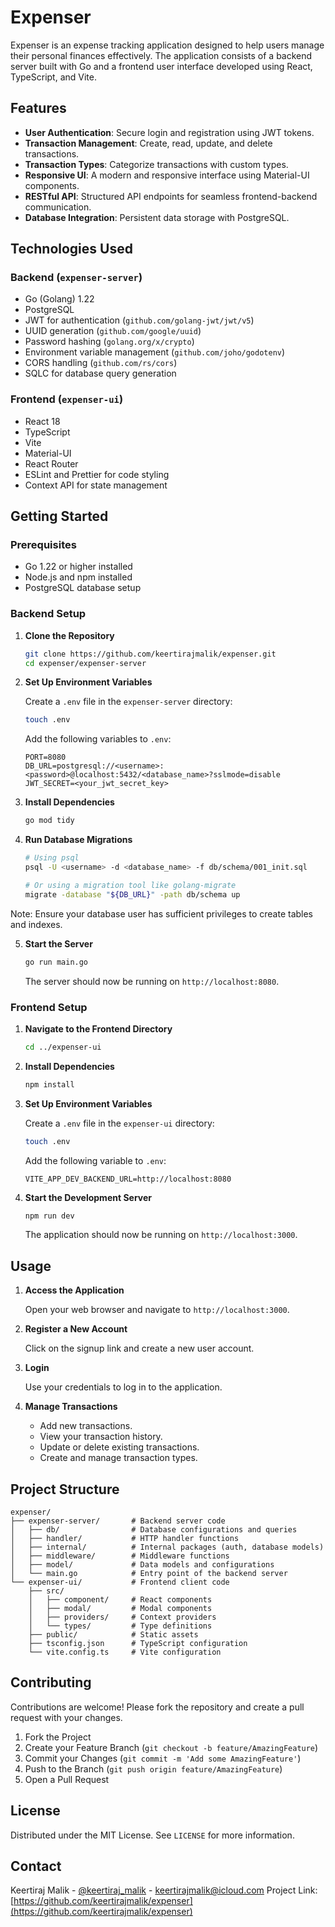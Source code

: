 # Expenser

Expenser is an expense tracking application designed to help users manage their personal finances effectively. The application consists of a backend server built with Go and a frontend user interface developed using React, TypeScript, and Vite.

## Features

- **User Authentication**: Secure login and registration using JWT tokens.
- **Transaction Management**: Create, read, update, and delete transactions.
- **Transaction Types**: Categorize transactions with custom types.
- **Responsive UI**: A modern and responsive interface using Material-UI components.
- **RESTful API**: Structured API endpoints for seamless frontend-backend communication.
- **Database Integration**: Persistent data storage with PostgreSQL.

## Technologies Used

### Backend (`expenser-server`)

- Go (Golang) 1.22
- PostgreSQL
- JWT for authentication (`github.com/golang-jwt/jwt/v5`)
- UUID generation (`github.com/google/uuid`)
- Password hashing (`golang.org/x/crypto`)
- Environment variable management (`github.com/joho/godotenv`)
- CORS handling (`github.com/rs/cors`)
- SQLC for database query generation

### Frontend (`expenser-ui`)

- React 18
- TypeScript
- Vite
- Material-UI
- React Router
- ESLint and Prettier for code styling
- Context API for state management

## Getting Started

### Prerequisites

- Go 1.22 or higher installed
- Node.js and npm installed
- PostgreSQL database setup

### Backend Setup

1. **Clone the Repository**

   ```bash
   git clone https://github.com/keertirajmalik/expenser.git
   cd expenser/expenser-server
   ```

2. **Set Up Environment Variables**

   Create a `.env` file in the `expenser-server` directory:

   ```bash
   touch .env
   ```

   Add the following variables to `.env`:

   ```
   PORT=8080
   DB_URL=postgresql://<username>:<password>@localhost:5432/<database_name>?sslmode=disable
   JWT_SECRET=<your_jwt_secret_key>
   ```

3. **Install Dependencies**

   ```bash
   go mod tidy
   ```

4. **Run Database Migrations**

   ```bash
   # Using psql
   psql -U <username> -d <database_name> -f db/schema/001_init.sql

   # Or using a migration tool like golang-migrate
   migrate -database "${DB_URL}" -path db/schema up
   ```

  Note: Ensure your database user has sufficient privileges to create tables and indexes.

5. **Start the Server**

   ```bash
   go run main.go
   ```

   The server should now be running on `http://localhost:8080`.

### Frontend Setup

1. **Navigate to the Frontend Directory**

   ```bash
   cd ../expenser-ui
   ```

2. **Install Dependencies**

   ```bash
   npm install
   ```

3. **Set Up Environment Variables**

   Create a `.env` file in the `expenser-ui` directory:

   ```bash
   touch .env
   ```

   Add the following variable to `.env`:

   ```
   VITE_APP_DEV_BACKEND_URL=http://localhost:8080
   ```

4. **Start the Development Server**

   ```bash
   npm run dev
   ```

   The application should now be running on `http://localhost:3000`.

## Usage

1. **Access the Application**

   Open your web browser and navigate to `http://localhost:3000`.

2. **Register a New Account**

   Click on the signup link and create a new user account.

3. **Login**

   Use your credentials to log in to the application.

4. **Manage Transactions**

   - Add new transactions.
   - View your transaction history.
   - Update or delete existing transactions.
   - Create and manage transaction types.

## Project Structure

```
expenser/
├── expenser-server/       # Backend server code
│   ├── db/                # Database configurations and queries
│   ├── handler/           # HTTP handler functions
│   ├── internal/          # Internal packages (auth, database models)
│   ├── middleware/        # Middleware functions
│   ├── model/             # Data models and configurations
│   └── main.go            # Entry point of the backend server
└── expenser-ui/           # Frontend client code
    ├── src/
    │   ├── component/     # React components
    │   ├── modal/         # Modal components
    │   ├── providers/     # Context providers
    │   └── types/         # Type definitions
    ├── public/            # Static assets
    ├── tsconfig.json      # TypeScript configuration
    └── vite.config.ts     # Vite configuration
```

## Contributing

Contributions are welcome! Please fork the repository and create a pull request with your changes.

1. Fork the Project
2. Create your Feature Branch (`git checkout -b feature/AmazingFeature`)
3. Commit your Changes (`git commit -m 'Add some AmazingFeature'`)
4. Push to the Branch (`git push origin feature/AmazingFeature`)
5. Open a Pull Request

## License

Distributed under the MIT License. See `LICENSE` for more information.

## Contact

Keertiraj Malik - [@keertiraj_malik](https://x.com/keertiraj_malik) - keertirajmalik@icloud.com
Project Link: [https://github.com/keertirajmalik/expenser](https://github.com/keertirajmalik/expenser)
